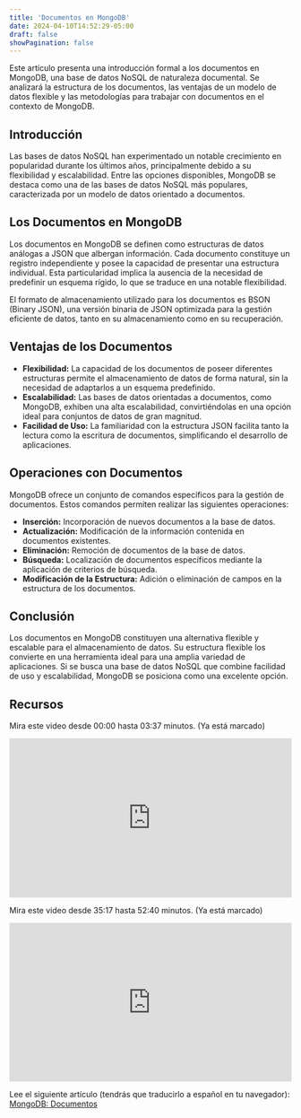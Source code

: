 ```yaml
---
title: 'Documentos en MongoDB'
date: 2024-04-10T14:52:29-05:00
draft: false
showPagination: false
---
```


Este artículo presenta una introducción formal a los documentos en MongoDB, una base de datos NoSQL de naturaleza documental. Se analizará la estructura de los documentos, las ventajas de un modelo de datos flexible y las metodologías para trabajar con documentos en el contexto de MongoDB.

## Introducción

Las bases de datos NoSQL han experimentado un notable crecimiento en popularidad durante los últimos años, principalmente debido a su flexibilidad y escalabilidad. Entre las opciones disponibles, MongoDB se destaca como una de las bases de datos NoSQL más populares, caracterizada por un modelo de datos orientado a documentos.

## Los Documentos en MongoDB

Los documentos en MongoDB se definen como estructuras de datos análogas a JSON que albergan información. Cada documento constituye un registro independiente y posee la capacidad de presentar una estructura individual. Esta particularidad implica la ausencia de la necesidad de predefinir un esquema rígido, lo que se traduce en una notable flexibilidad.

El formato de almacenamiento utilizado para los documentos es BSON (Binary JSON), una versión binaria de JSON optimizada para la gestión eficiente de datos, tanto en su almacenamiento como en su recuperación.

## Ventajas de los Documentos

- **Flexibilidad:** La capacidad de los documentos de poseer diferentes estructuras permite el almacenamiento de datos de forma natural, sin la necesidad de adaptarlos a un esquema predefinido.
- **Escalabilidad:** Las bases de datos orientadas a documentos, como MongoDB, exhiben una alta escalabilidad, convirtiéndolas en una opción ideal para conjuntos de datos de gran magnitud.
- **Facilidad de Uso:** La familiaridad con la estructura JSON facilita tanto la lectura como la escritura de documentos, simplificando el desarrollo de aplicaciones.

## Operaciones con Documentos

MongoDB ofrece un conjunto de comandos específicos para la gestión de documentos. Estos comandos permiten realizar las siguientes operaciones:

- **Inserción:** Incorporación de nuevos documentos a la base de datos.
- **Actualización:** Modificación de la información contenida en documentos existentes.
- **Eliminación:** Remoción de documentos de la base de datos.
- **Búsqueda:** Localización de documentos específicos mediante la aplicación de criterios de búsqueda.
- **Modificación de la Estructura:** Adición o eliminación de campos en la estructura de los documentos.

## Conclusión

Los documentos en MongoDB constituyen una alternativa flexible y escalable para el almacenamiento de datos. Su estructura flexible los convierte en una herramienta ideal para una amplia variedad de aplicaciones. Si se busca una base de datos NoSQL que combine facilidad de uso y escalabilidad, MongoDB se posiciona como una excelente opción.

## Recursos

Mira este video desde 00:00 hasta 03:37 minutos. (Ya está marcado)

<div style="position: relative; padding-bottom: 56.25%; height: 0; overflow: hidden;">
  <iframe style="position: absolute; top: 0; left: 0; width: 100%; height: 100%; border:0;" src="https://www.youtube.com/embed/yLS5t8xuSmE?start=0&end=217" title="YouTube video player" frameborder="0" allow="accelerometer; autoplay; clipboard-write; encrypted-media; gyroscope; picture-in-picture; web-share" allowfullscreen></iframe>
</div>

Mira este video desde 35:17 hasta 52:40 minutos. (Ya está marcado)

<div style="position: relative; padding-bottom: 56.25%; height: 0; overflow: hidden;">
  <iframe style="position: absolute; top: 0; left: 0; width: 100%; height: 100%; border:0;" src="https://www.youtube.com/embed/lWMemPN9t6Q?start=2117&end=3160" title="YouTube video player" frameborder="0" allow="accelerometer; autoplay; clipboard-write; encrypted-media; gyroscope; picture-in-picture; web-share" allowfullscreen></iframe>
</div>

Lee el siguiente artículo (tendrás que traducirlo a español en tu navegador): [MongoDB: Documentos](https://www.mongodb.com/docs/manual/core/document/)
